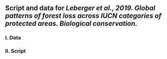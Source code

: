 ## Script and data for *Leberger et al., 2019. Global patterns of forest loss across IUCN categories of protected areas. Biological conservation.*

### I. Data



### II. Script
